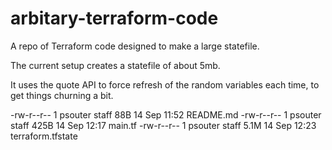 # arbitary-terraform-code

A repo of Terraform code designed to make a large statefile.

The current setup creates a statefile of about 5mb.

It uses the quote API to force refresh of the random variables each time, to get things churning a bit.

-rw-r--r--  1 psouter  staff    88B 14 Sep 11:52 README.md
-rw-r--r--  1 psouter  staff   425B 14 Sep 12:17 main.tf
-rw-r--r--  1 psouter  staff   5.1M 14 Sep 12:23 terraform.tfstate
